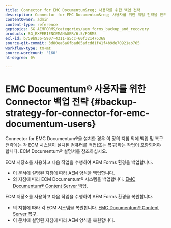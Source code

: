 ```yaml
---
title: Connector for EMC Documentum&reg; 사용자를 위한 백업 전략
description: Connector for EMC Documentum&reg; 사용자를 위한 백업 전략을 만드는 방법을 확인하십시오.
contentOwner: admin
content-type: reference
geptopics: SG_AEMFORMS/categories/aem_forms_backup_and_recovery
products: SG_EXPERIENCEMANAGER/6.5/FORMS
exl-id: b759b936-5907-4311-a5cc-60f321476368
source-git-commit: 3d80ea6a6fbad05afcdd1f41f4b9de70921ab765
workflow-type: tm+mt
source-wordcount: '160'
ht-degree: 0%

---
```


# EMC Documentum® 사용자를 위한 Connector 백업 전략 {#backup-strategy-for-connector-for-emc-documentum-users}

Connector for EMC Documentum®을 설치한 경우 이 장의 지침 외에 백업 및 복구 전략에는 각 ECM 시스템이 설치된 컴퓨터를 백업(또는 복구)하는 작업이 포함되어야 합니다. ECM Documentum® 설명서를 참조하십시오.

ECM 저장소를 사용하고 다음 작업을 수행하여 AEM Forms 환경을 백업합니다.

* 이 문서에 설명된 지침에 따라 AEM 양식을 백업합니다.
* 의 지침에 따라 ECM Documentum® 시스템을 백업합니다. [EMC Documentum® Content Server 백업](/help/forms/using/admin-help/backing-recovering-emc-documentum-repository.md#back-up-the-emc-documentum-content-server).

ECM 저장소를 사용하고 다음 작업을 수행하여 AEM Forms 환경을 복원합니다.

* 의 지침에 따라 각 ECM 시스템을 복원합니다. [EMC Documentum® Content Server 복구](/help/forms/using/admin-help/backing-recovering-emc-documentum-repository.md#restore-the-emc-documentum-content-server).
* 이 문서에 설명된 지침에 따라 AEM 양식을 복원합니다.
